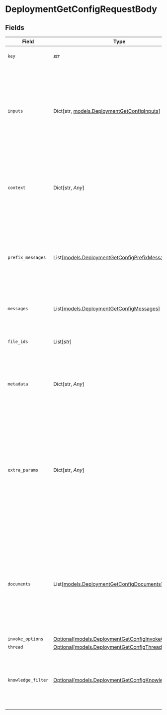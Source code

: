 # DeploymentGetConfigRequestBody


## Fields

| Field                                                                                                                                                                                                                  | Type                                                                                                                                                                                                                   | Required                                                                                                                                                                                                               | Description                                                                                                                                                                                                            |
| ---------------------------------------------------------------------------------------------------------------------------------------------------------------------------------------------------------------------- | ---------------------------------------------------------------------------------------------------------------------------------------------------------------------------------------------------------------------- | ---------------------------------------------------------------------------------------------------------------------------------------------------------------------------------------------------------------------- | ---------------------------------------------------------------------------------------------------------------------------------------------------------------------------------------------------------------------- |
| `key`                                                                                                                                                                                                                  | *str*                                                                                                                                                                                                                  | :heavy_check_mark:                                                                                                                                                                                                     | The deployment key to invoke                                                                                                                                                                                           |
| `inputs`                                                                                                                                                                                                               | Dict[str, [models.DeploymentGetConfigInputs](../models/deploymentgetconfiginputs.md)]                                                                                                                                  | :heavy_minus_sign:                                                                                                                                                                                                     | Key-value pairs variables to replace in your prompts. If a variable is not provided that is defined in the prompt, the default variables are used.                                                                     |
| `context`                                                                                                                                                                                                              | Dict[str, *Any*]                                                                                                                                                                                                       | :heavy_minus_sign:                                                                                                                                                                                                     | Key-value pairs that match your data model and fields declared in your deployment routing configuration                                                                                                                |
| `prefix_messages`                                                                                                                                                                                                      | List[[models.DeploymentGetConfigPrefixMessages](../models/deploymentgetconfigprefixmessages.md)]                                                                                                                       | :heavy_minus_sign:                                                                                                                                                                                                     | A list of messages to include after the `System` message, but before the  `User` and `Assistant` pairs configured in your deployment.                                                                                  |
| `messages`                                                                                                                                                                                                             | List[[models.DeploymentGetConfigMessages](../models/deploymentgetconfigmessages.md)]                                                                                                                                   | :heavy_minus_sign:                                                                                                                                                                                                     | A list of messages to send to the deployment.                                                                                                                                                                          |
| `file_ids`                                                                                                                                                                                                             | List[*str*]                                                                                                                                                                                                            | :heavy_minus_sign:                                                                                                                                                                                                     | A list of file IDs that are associated with the deployment request.                                                                                                                                                    |
| `metadata`                                                                                                                                                                                                             | Dict[str, *Any*]                                                                                                                                                                                                       | :heavy_minus_sign:                                                                                                                                                                                                     | Key-value pairs that you want to attach to the log generated by this request.                                                                                                                                          |
| `extra_params`                                                                                                                                                                                                         | Dict[str, *Any*]                                                                                                                                                                                                       | :heavy_minus_sign:                                                                                                                                                                                                     | Utilized for passing additional parameters to the model provider. Exercise caution when using this feature, as the included parameters will overwrite any parameters specified in the deployment prompt configuration. |
| `documents`                                                                                                                                                                                                            | List[[models.DeploymentGetConfigDocuments](../models/deploymentgetconfigdocuments.md)]                                                                                                                                 | :heavy_minus_sign:                                                                                                                                                                                                     | A list of relevant documents that evaluators and guardrails can cite to evaluate the user input or the model response based on your deployment settings.                                                               |
| `invoke_options`                                                                                                                                                                                                       | [Optional[models.DeploymentGetConfigInvokeOptions]](../models/deploymentgetconfiginvokeoptions.md)                                                                                                                     | :heavy_minus_sign:                                                                                                                                                                                                     | N/A                                                                                                                                                                                                                    |
| `thread`                                                                                                                                                                                                               | [Optional[models.DeploymentGetConfigThread]](../models/deploymentgetconfigthread.md)                                                                                                                                   | :heavy_minus_sign:                                                                                                                                                                                                     | N/A                                                                                                                                                                                                                    |
| `knowledge_filter`                                                                                                                                                                                                     | [Optional[models.DeploymentGetConfigKnowledgeFilter]](../models/deploymentgetconfigknowledgefilter.md)                                                                                                                 | :heavy_minus_sign:                                                                                                                                                                                                     | A filter to apply to the knowledge base chunk metadata when using  knowledge bases in the deployment.                                                                                                                  |